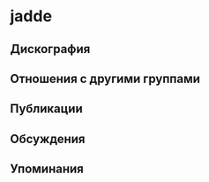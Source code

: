 # jadde



## Дискография


## Отношения с другими группами


## Публикации


## Обсуждения


## Упоминания

